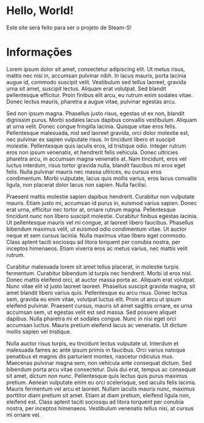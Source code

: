 # Hello, World!
Este site será feito para ser o projeto de Steam-S!
# Informações
Lorem ipsum dolor sit amet, consectetur adipiscing elit. Ut metus risus, mattis nec nisi in, accumsan pulvinar nibh. In lacus mauris, porta lacinia augue id, commodo suscipit velit. Vestibulum sed tellus laoreet, gravida urna sit amet, suscipit lectus. Aliquam erat volutpat. Sed blandit pellentesque efficitur. Proin finibus elit arcu, eu rutrum enim sodales vitae. Donec lectus mauris, pharetra a augue vitae, pulvinar egestas arcu.

Sed non ipsum magna. Phasellus justo risus, egestas ut ex non, blandit dignissim purus. Morbi sodales lacus dapibus convallis vestibulum. Aliquam at urna velit. Donec congue fringilla lacinia. Quisque vitae eros felis. Pellentesque malesuada, nisl sed laoreet gravida, orci dolor molestie est, nec pulvinar ex sapien vulputate risus. In tincidunt libero et suscipit molestie. Pellentesque quis iaculis eros, id tristique odio. Integer rutrum eros non ipsum venenatis, et hendrerit felis vehicula. Donec ultricies pharetra arcu, in accumsan magna venenatis at. Nam tincidunt, eros vel luctus interdum, risus tortor gravida nulla, blandit faucibus mi eros eget felis. Nulla pulvinar mauris nec massa ultrices, eu cursus eros condimentum. Morbi vulputate, lacus quis mollis varius, eros lacus convallis ligula, non placerat dolor lacus non sapien. Nulla facilisi.

Praesent mattis molestie sapien dapibus hendrerit. Curabitur non vulputate mauris. Etiam justo mi, accumsan id purus in, euismod varius sapien. Donec erat urna, efficitur nec tortor at, ornare rutrum magna. Pellentesque tincidunt nunc non libero suscipit molestie. Curabitur finibus egestas lacinia. Ut pellentesque mauris vel mi congue, at laoreet libero faucibus. Phasellus bibendum maximus velit, ut euismod odio condimentum vitae. Ut auctor neque et sem cursus lacinia. Nulla maximus vitae libero eget commodo. Class aptent taciti sociosqu ad litora torquent per conubia nostra, per inceptos himenaeos. Etiam viverra eros ac metus varius, nec mattis velit rutrum.

Curabitur malesuada lorem sit amet tellus placerat, in molestie turpis fermentum. Curabitur bibendum id turpis nec hendrerit. Morbi id eros nisl. Donec mattis eleifend orci, at auctor massa porta ac. Aliquam erat volutpat. Nunc vitae elit id justo laoreet laoreet. Phasellus suscipit gravida magna, sit amet blandit libero varius quis. Pellentesque eu arcu risus. Donec lectus sem, gravida eu enim vitae, volutpat luctus elit. Proin ut arcu ut ipsum eleifend pulvinar. Praesent cursus, mauris sit amet sagittis ornare, ex urna accumsan sem, ut egestas velit est sed massa. Sed posuere aliquet dapibus. Nulla pharetra mi et sodales congue. Nunc in nisi eget orci accumsan luctus. Mauris pretium eleifend lacus ac venenatis. Ut dictum mollis sapien vel tristique.

Nulla auctor risus turpis, eu tincidunt lectus vulputate ut. Interdum et malesuada fames ac ante ipsum primis in faucibus. Orci varius natoque penatibus et magnis dis parturient montes, nascetur ridiculus mus. Maecenas pulvinar magna sem, non vehicula ante consequat dictum. Sed bibendum porta arcu vitae consectetur. Duis dui erat, tempus ac consequat sit amet, dictum non nunc. Pellentesque quis lectus quis purus maximus pretium. Aenean vulputate enim eu orci scelerisque, sed iaculis felis lacinia. Mauris fermentum vel arcu et laoreet. Nullam iaculis mauris nunc, maximus porttitor diam pretium sit amet. Etiam at diam pretium, eleifend ligula non, eleifend est. Class aptent taciti sociosqu ad litora torquent per conubia nostra, per inceptos himenaeos. Vestibulum venenatis tellus nisi, at cursus mi ornare vel.
